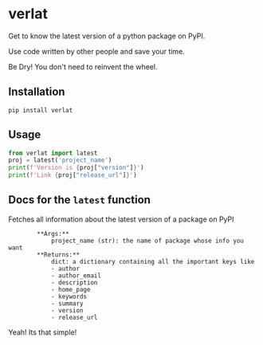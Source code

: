 # verlat

Get to know the latest version of a python package on PyPI.

Use code written by other people and save your time.

Be Dry! You don't need to reinvent the wheel.

## Installation

```shell
pip install verlat
```

## Usage

```python
from verlat import latest
proj = latest('project_name')
print(f'Version is {proj["version"]}')
print(f'Link {proj["release_url"]}')
```

## Docs for the `latest` function

Fetches all information about the latest version of a package on PyPI

```text
        **Args:**
            project_name (str): the name of package whose info you want
        **Returns:**
            dict: a dictionary containing all the important keys like
            - author
            - author_email
            - description
            - home_page
            - keywords
            - summary
            - version
            - release_url
```

Yeah! Its that simple!
